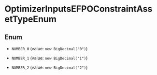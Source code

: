 

# OptimizerInputsEFPOConstraintAssetTypeEnum

## Enum


* `NUMBER_0` (value: `new BigDecimal("0")`)

* `NUMBER_1` (value: `new BigDecimal("1")`)

* `NUMBER_2` (value: `new BigDecimal("2")`)



